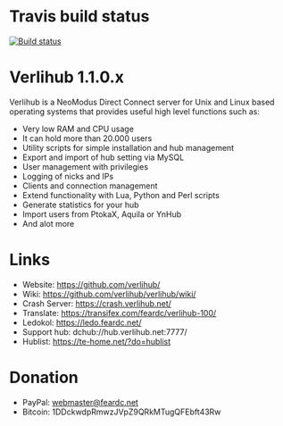 Travis build status
==============

[![Build status](https://travis-ci.org/Verlihub/verlihub.svg?branch=master)](https://travis-ci.org/Verlihub/verlihub)

Verlihub 1.1.0.x
==============

Verlihub is a NeoModus Direct Connect server for Unix and Linux based operating systems that provides useful high level functions such as:

  * Very low RAM and CPU usage
  * It can hold more than 20.000 users
  * Utility scripts for simple installation and hub management
  * Export and import of hub setting via MySQL
  * User management with privilegies
  * Logging of nicks and IPs
  * Clients and connection management
  * Extend functionality with Lua, Python and Perl scripts
  * Generate statistics for your hub
  * Import users from PtokaX, Aquila or YnHub
  * And alot more

Links
==============

  * Website: https://github.com/verlihub/
  * Wiki: https://github.com/verlihub/verlihub/wiki/
  * Crash Server: https://crash.verlihub.net/
  * Translate: https://transifex.com/feardc/verlihub-100/
  * Ledokol: https://ledo.feardc.net/
  * Support hub: dchub://hub.verlihub.net:7777/
  * Hublist: https://te-home.net/?do=hublist

Donation
==============

  * PayPal: [webmaster@feardc.net](https://www.paypal.com/cgi-bin/webscr?cmd=_donations&business=webmaster@feardc.net&item_name=Verlihub%20Donation&currency_code=EUR)
  * Bitcoin: 1DDckwdpRmwzJVpZ9QRkMTugQFEbft43Rw
